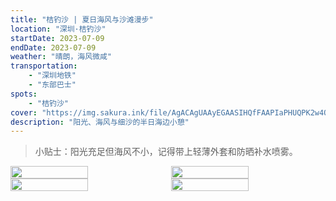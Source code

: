 ```yaml
---
title: "桔钓沙 | 夏日海风与沙滩漫步"
location: "深圳·桔钓沙"
startDate: 2023-07-09
endDate: 2023-07-09
weather: "晴朗，海风微咸"
transportation:
    - "深圳地铁"
    - "东部巴士"
spots:
    - "桔钓沙"
cover: "https://img.sakura.ink/file/AgACAgUAAyEGAASIHQfFAAPIaPHUQPK2w4Q1RnzYlJUzss3Ws40AAtgMaxtcs5BXri0zF5cfw8EBAAMCAAN3AAM2BA.jpeg"
description: "阳光、海风与细沙的半日海边小憩"
---
```


> 小贴士：阳光充足但海风不小，记得带上轻薄外套和防晒补水喷雾。

<div style="display: flex; gap: 10px;">
    <img src="https://img.sakura.ink/file/AgACAgUAAyEGAASIHQfFAAPIaPHUQPK2w4Q1RnzYlJUzss3Ws40AAtgMaxtcs5BXri0zF5cfw8EBAAMCAAN3AAM2BA.jpeg" style="flex: 1; width: 50%;">
    <img src="https://img.sakura.ink/file/AgACAgUAAyEGAASIHQfFAAPGaPHUOZQ8rcgud7sMMXaBn1c2ljIAAtYMaxtcs5BXBnRtxD9h8VgBAAMCAAN3AAM2BA.jpeg" style="flex: 1; width: 50%;">
</div>
<div style="display: flex; gap: 10px;">
    <img src="https://img.sakura.ink/file/AgACAgUAAyEGAASIHQfFAAPFaPHUOHBo5l7sRGa5Q7fVEhIRGUcAAtUMaxtcs5BX6sjbO5nFMmsBAAMCAAN3AAM2BA.jpeg" style="flex: 1; width: 50%;">
    <img src="https://img.sakura.ink/file/AgACAgUAAyEGAASIHQfFAAPEaPHUOKvlOfSONlCFEr70-qUvEeAAAtQMaxtcs5BX4Kviqv6kb9ABAAMCAAN3AAM2BA.jpeg" style="flex: 1; width: 50%;">
</div>



